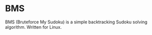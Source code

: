 # BMS
BMS (Bruteforce My Sudoku) is a simple backtracking Sudoku solving algorithm. Written for Linux.
